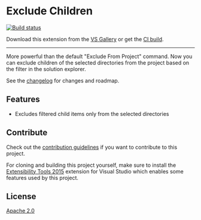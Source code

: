# Exclude Children

<!-- Replace this badge with your own-->
[![Build status](https://ci.appveyor.com/api/projects/status/ej1e646d8efm5c9s?svg=true)](https://ci.appveyor.com/project/clintcparker/excludechildren)


<!-- Update the VS Gallery link after you upload the VSIX-->
Download this extension from the [VS Gallery](https://visualstudiogallery.msdn.microsoft.com/eb028045-b435-4139-b37f-8c2d69c63a86)
or get the [CI build](http://vsixgallery.com/extension/5b519baf-2408-4377-a492-c19acadab19f/).

---------------------------------------

More powerful than the default "Exclude From Project" command. Now you can exclude children of the selected directories from the project based on the filter in the solution explorer.

See the [changelog](CHANGELOG.md) for changes and roadmap.

## Features

- Excludes filtered child items only from the selected directories


## Contribute
Check out the [contribution guidelines](CONTRIBUTING.md)
if you want to contribute to this project.

For cloning and building this project yourself, make sure
to install the
[Extensibility Tools 2015](https://visualstudiogallery.msdn.microsoft.com/ab39a092-1343-46e2-b0f1-6a3f91155aa6)
extension for Visual Studio which enables some features
used by this project.

## License
[Apache 2.0](LICENSE)
